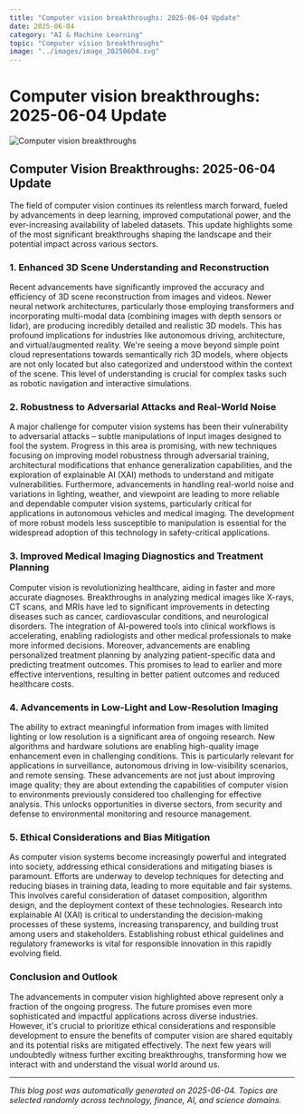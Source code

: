 ```yaml
---
title: "Computer vision breakthroughs: 2025-06-04 Update"
date: 2025-06-04
category: "AI & Machine Learning"
topic: "Computer vision breakthroughs"
image: "../images/image_20250604.svg"
---
```


# Computer vision breakthroughs: 2025-06-04 Update

![Computer vision breakthroughs](../images/image_20250604.svg)

## Computer Vision Breakthroughs: 2025-06-04 Update

The field of computer vision continues its relentless march forward, fueled by advancements in deep learning, improved computational power, and the ever-increasing availability of labeled datasets.  This update highlights some of the most significant breakthroughs shaping the landscape and their potential impact across various sectors.


### 1.  Enhanced 3D Scene Understanding and Reconstruction

Recent advancements have significantly improved the accuracy and efficiency of 3D scene reconstruction from images and videos.  Newer neural network architectures, particularly those employing transformers and incorporating multi-modal data (combining images with depth sensors or lidar), are producing incredibly detailed and realistic 3D models. This has profound implications for industries like autonomous driving, architecture, and virtual/augmented reality. We're seeing a move beyond simple point cloud representations towards semantically rich 3D models, where objects are not only located but also categorized and understood within the context of the scene. This level of understanding is crucial for complex tasks such as robotic navigation and interactive simulations.


### 2.  Robustness to Adversarial Attacks and Real-World Noise

A major challenge for computer vision systems has been their vulnerability to adversarial attacks – subtle manipulations of input images designed to fool the system.  Progress in this area is promising, with new techniques focusing on improving model robustness through adversarial training,  architectural modifications that enhance generalization capabilities, and the exploration of explainable AI (XAI) methods to understand and mitigate vulnerabilities.  Furthermore, advancements in handling real-world noise and variations in lighting, weather, and viewpoint are leading to more reliable and dependable computer vision systems, particularly critical for applications in autonomous vehicles and medical imaging. The development of more robust models less susceptible to manipulation is essential for the widespread adoption of this technology in safety-critical applications.


### 3.  Improved Medical Imaging Diagnostics and Treatment Planning

Computer vision is revolutionizing healthcare, aiding in faster and more accurate diagnoses.  Breakthroughs in analyzing medical images like X-rays, CT scans, and MRIs have led to significant improvements in detecting diseases such as cancer, cardiovascular conditions, and neurological disorders.  The integration of AI-powered tools into clinical workflows is accelerating, enabling radiologists and other medical professionals to make more informed decisions.  Moreover, advancements are enabling personalized treatment planning by analyzing patient-specific data and predicting treatment outcomes. This promises to lead to earlier and more effective interventions, resulting in better patient outcomes and reduced healthcare costs.


### 4.  Advancements in Low-Light and Low-Resolution Imaging

The ability to extract meaningful information from images with limited lighting or low resolution is a significant area of ongoing research.  New algorithms and hardware solutions are enabling high-quality image enhancement even in challenging conditions.  This is particularly relevant for applications in surveillance, autonomous driving in low-visibility scenarios, and remote sensing. These advancements are not just about improving image quality; they are about extending the capabilities of computer vision to environments previously considered too challenging for effective analysis. This unlocks opportunities in diverse sectors, from security and defense to environmental monitoring and resource management.


### 5.  Ethical Considerations and Bias Mitigation

As computer vision systems become increasingly powerful and integrated into society, addressing ethical considerations and mitigating biases is paramount.  Efforts are underway to develop techniques for detecting and reducing biases in training data, leading to more equitable and fair systems.  This involves careful consideration of dataset composition, algorithm design, and the deployment context of these technologies.  Research into explainable AI (XAI) is critical to understanding the decision-making processes of these systems, increasing transparency, and building trust among users and stakeholders.  Establishing robust ethical guidelines and regulatory frameworks is vital for responsible innovation in this rapidly evolving field.


### Conclusion and Outlook

The advancements in computer vision highlighted above represent only a fraction of the ongoing progress.  The future promises even more sophisticated and impactful applications across diverse industries.  However, it's crucial to prioritize ethical considerations and responsible development to ensure the benefits of computer vision are shared equitably and its potential risks are mitigated effectively.  The next few years will undoubtedly witness further exciting breakthroughs, transforming how we interact with and understand the visual world around us.


---
*This blog post was automatically generated on 2025-06-04. Topics are selected randomly across technology, finance, AI, and science domains.*
